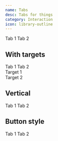 ```yaml
---
name: Tabs
desc: Tabs for things
category: Interaction
icon: library-outline
---
```


<core-knobs element="core-tabs">
<core-tabs>
  <core-tab selected>Tab 1</core-tab>
  <core-tab>Tab 2</core-tab>
</core-tabs>
</core-knobs>

## With targets

<core-knobs  element="core-tabs">
<core-tabs full>
  <core-tab selected target="targetOne">Tab 1</core-tab>
  <core-tab target="targetTwo">Tab 2</core-tab>
</core-tabs>
<div id="targetOne">Target 1</div>
<div id="targetTwo">Target 2</div>
</core-knobs>

## Vertical

<core-knobs  element="core-tabs">
<core-tabs full vertical>
  <core-tab selected>Tab 1</core-tab>
  <core-tab>Tab 2</core-tab>
</core-tabs>
</core-knobs>

## Button style

<core-knobs  element="core-tabs">
<style>
  .buttons core-tab {
    border: 2px solid var(--core-color-ui-light);
    margin: 0;
    background: var(--core-color-white);
  }
  .buttons core-tab:not(:first-of-type) {
    border-left: 0; 
  }
  .buttons core-tab:first-of-type {
    border-top-left-radius: var(--core-border-radius-default);
    border-bottom-left-radius: var(--core-border-radius-default);
  }
  .buttons core-tab:last-of-type {
    border-top-right-radius: var(--core-border-radius-default);
    border-bottom-right-radius: var(--core-border-radius-default);
  }
  .buttons core-tab[selected] {
    background: var(--core-color-ui-lightest);
  }
</style>
<core-tabs class="buttons">
  <core-tab selected target="targetOne">Tab 1</core-tab>
  <core-tab target="targetTwo">Tab 2</core-tab>
</core-tabs>
</core-knobs>
